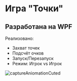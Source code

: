 # Игра "Точки"
## Разработана на WPF

Реализовано:
- Захват точек
- Подсчёт очков
- Запуск/Перезапуск
- Режим: Игрок vs Игрок

![captureAniomationCuted](https://user-images.githubusercontent.com/58532843/144731967-e1992028-9fea-4414-8eb9-229a33376f92.gif)
